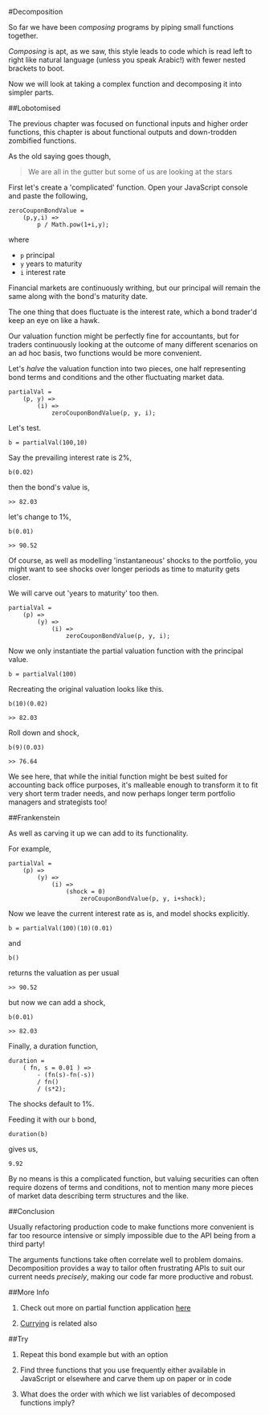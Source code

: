 #Decomposition

So far we have been *composing* programs by piping small functions together.

*Composing* is apt, as we saw, this style leads to code which is read left to right like natural language (unless you speak Arabic!) with fewer nested brackets to boot.

Now we will look at taking a complex function and decomposing it into simpler parts.

##Lobotomised

The previous chapter was focused on functional inputs and higher order functions, this chapter is about functional outputs and down-trodden zombified functions.

As the old saying goes though,

> We are all in the gutter but some of us are looking at the stars

First let's create a 'complicated' function. Open your JavaScript console and paste the following,

~~~~~~~~
zeroCouponBondValue =
    (p,y,i) =>
        p / Math.pow(1+i,y);
~~~~~~~~

where

- `p` principal
- `y` years to maturity
- `i` interest rate

Financial markets are continuously writhing, but our principal will remain the same along with the bond's maturity date.

The one thing that does fluctuate is the interest rate, which a bond trader'd keep an eye on like a hawk.

Our valuation function might be perfectly fine for accountants, but for traders continuously looking at the outcome of many different scenarios on an ad hoc basis, two functions would be more convenient.

Let's *halve* the valuation function into two pieces, one half representing bond terms and conditions and the other fluctuating market data.

~~~~~~~~
partialVal =
    (p, y) =>
        (i) =>
            zeroCouponBondValue(p, y, i);
~~~~~~~~

Let's test.

`b = partialVal(100,10)`

Say the prevailing interest rate is 2%,

`b(0.02)`

then the bond's value is,

`>> 82.03`

let's change to 1%,

`b(0.01)`

`>> 90.52`

Of course, as well as modelling 'instantaneous' shocks to the portfolio, you might want to see shocks over longer periods as time to maturity gets closer.

We will carve out 'years to maturity' too then.

~~~~~~~~
partialVal =
    (p) =>
        (y) =>
            (i) =>
                zeroCouponBondValue(p, y, i);
~~~~~~~~

Now we only instantiate the partial valuation function with the principal value.

`b = partialVal(100)`

Recreating the original valuation looks like this.

`b(10)(0.02)`

`>> 82.03`

Roll down and shock,

`b(9)(0.03)`

`>> 76.64`

We see here, that while the initial function might be best suited for accounting back office purposes, it's malleable enough to transform it to fit very short term trader needs, and now perhaps longer term portfolio managers and strategists too!

##Frankenstein

As well as carving it up we can add to its functionality.

For example,

~~~~~~~~
partialVal =
    (p) =>
        (y) =>
            (i) =>
                (shock = 0)
                    zeroCouponBondValue(p, y, i+shock);
~~~~~~~~

Now we leave the current interest rate as is, and model shocks explicitly.

`b = partialVal(100)(10)(0.01)`

and

`b()`

returns the valuation as per usual

`>> 90.52`

but now we can add a shock,

`b(0.01)`

`>> 82.03`

Finally, a duration function,

~~~~~~~~
duration =
    ( fn, s = 0.01 ) =>
        - (fn(s)-fn(-s))
        / fn()
        / (s*2);
~~~~~~~~

The shocks default to 1%.

Feeding it with our `b` bond,

`duration(b)`

gives us,

`9.92`

By no means is this a complicated function, but valuing securities can often require dozens of terms and conditions, not to mention many more pieces of market data describing term structures and the like.

##Conclusion

Usually refactoring production code to make functions more convenient is far too resource intensive or simply impossible due to the API being from a third party!

The arguments functions take often correlate well to problem domains. Decomposition provides  a way to tailor often frustrating APIs to suit our current needs *precisely*, making our code far more productive and robust.

##More Info

1) Check out more on partial function application [here](https://en.wikipedia.org/wiki/Partial_application)

2) [Currying](https://en.wikipedia.org/wiki/Currying) is related also

##Try

1) Repeat this bond example but with an option

2) Find three functions that you use frequently either available in JavaScript or elsewhere and carve them up on paper or in code

3) What does the order with which we list variables of decomposed functions imply?
